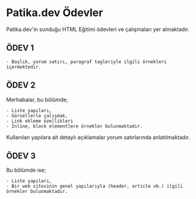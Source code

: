 # Patika.dev Ödevler
Patika.dev'in sunduğu HTML Eğitimi ödevleri ve çalışmaları yer almaktadır. 

## ÖDEV 1
    - Başlık, yorum satırı, paragraf tagleriyle ilgili örnekleri içermektedir.

## ÖDEV 2 

Merhabalar, bu bölümde;

    - Liste yapıları,
    - Görsellerle çalışmak,
    - Link ekleme özellikleri
    - İnline, block elementlere örnekler bulunmaktadır.

Kullanılan yapılara ait detaylı açıklamalar yorum satırlarında anlatılmaktadır.

## ÖDEV 3

Bu bölümde ise;

    - Liste yapıları,
    - Bir web sitesinin genel yapılarıyla (header, article vb.) ilgili örnekler bulunmaktadır.

